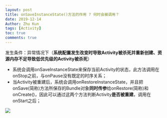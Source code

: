 ```yaml
---
layout: post
title: onSaveInstanceState()方法的作用 ? 何时会被调用？
date: 2019-12-14
Author: Zhu Kun
tags: [Activity]
toc: true
comments: true
---
```


发生条件：异常情况下（**系统配置发生改变时导致Activity被杀死并重新创建、资源内存不足导致低优先级的Activity被杀死**） 

- 系统会调用onSaveInstanceState来保存当前Activity的状态，此方法调用在onStop之前，与onPause没有既定的时序关系；
- 当Activity被重建后，系统会调用onRestoreInstanceState，并且把onSave(简称)方法所保存的Bundle对象**同时传参**给onRestore(简称)和onCreate()，因此可以通过这两个方法判断Activity**是否被重建**，调用在onStart之后；

![](https://justzk.github.io/images/on-save-instance-state/on-save-instance-state-1.png)
